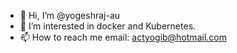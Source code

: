 - 👋 Hi, I’m @yogeshraj-au
- 👀 I’m interested in docker and Kubernetes.
- 📫 How to reach me email: actyogib@hotmail.com

<!---
yogeshraj-au/yogeshraj-au is a ✨ special ✨ repository because its `README.md` (this file) appears on your GitHub profile.
You can click the Preview link to take a look at your changes.
--->

